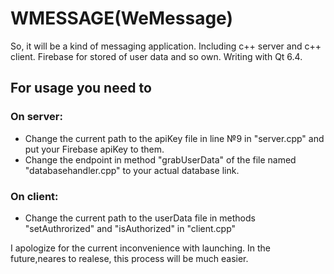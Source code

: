 # WMESSAGE(WeMessage)
So, it will be a kind of messaging application.
Including c++ server and c++ client. Firebase for stored of user data and so own.
Writing with Qt 6.4.

## For usage you need to

### On server:

- Change the current path to the apiKey file in line №9 in "server.cpp" and put your Firebase apiKey to them.
- Change the endpoint in method "grabUserData" of the file named "databasehandler.cpp" to your actual database link.

### On client:

- Change the current path to the userData file in methods "setAuthrorized" and "isAuthorized" in "client.cpp"

I apologize for the current inconvenience with launching.
In the future,neares to realese, this process will be much easier.
